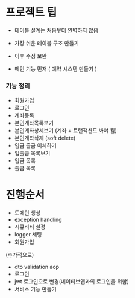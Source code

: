 # 프로젝트 팁

- 테이블 설계는 처음부터 완벽하지 않음
- 가장 쉬운 테이블 구조 만들기
- 이후 수정 보완

- 메인 기능 먼저 ( 예약 시스템 만들기 )

### 기능 정리
- 회원가입
- 로그인
- 계좌등록
- 본인계좌목록보기
- 본인계좌상세보기 (계좌 + 트랜잭션도 봐야 됨)
- 본인계좌삭제 (soft delete)
- 입금 출금 이체하기
- 입출금 목록보기
- 입금 목록
- 출금 목록

# 진행순서
- 도메인 생성
- exception handling
- 시큐리티 설정
- logger 세팅
- 회원가입

(추가적으로)

- dto validation aop
- 로그인
- jwt 로그인으로 변경(네이티브앱과의 로그인을 위함)
- 서비스 기능 만들기
